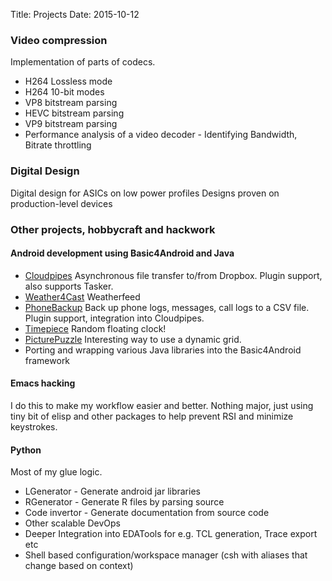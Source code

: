 Title: Projects
Date: 2015-10-12


### Video compression
Implementation of parts of codecs.

* H264 Lossless mode
* H264 10-bit modes
* VP8 bitstream parsing
* HEVC bitstream parsing
* VP9 bitstream parsing
* Performance analysis of a video decoder - Identifying Bandwidth, Bitrate throttling

### Digital Design
Digital design for ASICs on low power profiles
Designs proven on production-level devices


### Other projects, hobbycraft and hackwork
#### Android development using Basic4Android and Java
* [Cloudpipes](https://cloudpipes.wordpress.com/) Asynchronous file transfer to/from Dropbox. Plugin support, also supports Tasker.
* [Weather4Cast](https://play.google.com/store/apps/details?id=com.maximussoft.simpleweather) Weatherfeed
* [PhoneBackup](https://play.google.com/store/apps/details?id=com.maximussoft.backup) Back up phone logs, messages, call logs to a CSV file. Plugin support, integration into Cloudpipes.
* [Timepiece](https://play.google.com/store/apps/details?id=com.maximussoft.timepiece&hl=en) Random floating clock!
* [PicturePuzzle](https://play.google.com/store/apps/details?id=com.maximussoft.picpuzzle) Interesting way to use a dynamic grid.
* Porting and wrapping various Java libraries into the Basic4Android framework

#### Emacs hacking
I do this to make my workflow easier and better. Nothing major, just using tiny bit of elisp and other packages to help prevent RSI and minimize keystrokes.

#### Python
Most of my glue logic.

* LGenerator - Generate android jar libraries
* RGenerator - Generate R files by parsing source
* Code invertor - Generate documentation from source code
* Other scalable DevOps
* Deeper Integration into EDATools for e.g. TCL generation, Trace export etc
* Shell based configuration/workspace manager (csh with aliases that change based on context)
